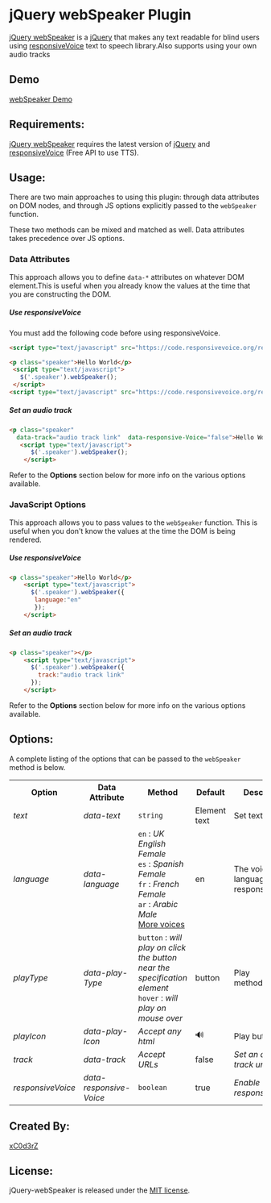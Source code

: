 
jQuery webSpeaker Plugin
=====================
[jQuery webSpeaker](https://github.com/xc0d3rz/jquery-webSpeaker) is a [jQuery](http://jquery.com) that makes any text readable for blind users using [responsiveVoice](http://responsivevoice.org) text to speech library.Also supports using your own audio tracks

Demo
------
[webSpeaker Demo](http://www.jqueryscript.net/demo/jQuery-Plugin-Create-Readable-Text-Using-ResponsiveVoice-Library-webSpeaker/)

Requirements:
-------------
[jQuery webSpeaker](https://github.com/xc0d3rz/jquery-webSpeaker) requires the latest version of [jQuery](http://jquery.com) and [responsiveVoice](http://responsivevoice.org) (Free API to use TTS).

Usage:
------
There are two main approaches to using this plugin: through data attributes on
DOM nodes, and through JS options explicitly passed to the `webSpeaker` function.

These two methods can be mixed and matched as well.  Data attributes takes
precedence over JS options.

### Data Attributes

This approach allows you to define `data-*` attributes on whatever DOM element.This is 
useful when you already know the values at the time that you are constructing the DOM.
##### Use responsiveVoice
You must add the following code before using responsiveVoice.
```html
<script type="text/javascript" src="https://code.responsivevoice.org/responsivevoice.js"></script>
```

```html
<p class="speaker">Hello World</p>
 <script type="text/javascript">
   $('.speaker').webSpeaker();
 </script>
<script type="text/javascript" src="https://code.responsivevoice.org/responsivevoice.js"></script>
```

##### Set an audio track
```html
<p class="speaker" 
  data-track="audio track link"  data-responsive-Voice="false">Hello World</p>
   <script type="text/javascript">
      $('.speaker').webSpeaker();
    </script>
```
Refer to the **Options** section below for more info on the various options
available.

### JavaScript Options

This approach allows you to pass values to the `webSpeaker` function.  This is
useful when you don't know the values at the time the DOM is being rendered.
##### Use responsiveVoice

```html
<p class="speaker">Hello World</p>
    <script type="text/javascript">
      $('.speaker').webSpeaker({
       language:"en"
       });
    </script>
```

##### Set an audio track

```html
<p class="speaker"></p>
    <script type="text/javascript">
      $('.speaker').webSpeaker({
        track:"audio track link"
      });
    </script>
```
Refer to the **Options** section below for more info on the various options
available.

Options:
--------
A complete listing of the options that can be passed to the `webSpeaker` method is 
below.

<table>
  <tr>
    <th>Option</th>
    <th>Data Attribute</th>
    <th>Method</th>
    <th>Default</th>
    <th>Description</th>
  </tr>
  <tr>
    <td><i>text</i></td>
    <td><i>data-text</i></td>
    <td><code>string</code></td>
    <td>Element text</td>
    <td>Set text</td>
  </tr>  
  <tr>
    <td><i>language</i></td>
    <td><i>data-language</i></td>
    <td>
     <code>en</code> : <i>UK English Female</i> <br>
     <code>es</code> : <i>Spanish Female</i> <br>
     <code>fr</code> : <i>French Female</i> <br>
     <code>ar</code> : <i>Arabic Male</i> <br>
     <a href="http://responsivevoice.org">More voices</a>
    </td>
    <td>en</td>
    <td>The voice language of responsiveVoice.</td>
  </tr>
  <tr>
    <td><i>playType</i></td>
    <td><i>data-play-Type</i></td>
    <td>
    <code>button</code> : <i>will play on click the button near the specification element</i> <br>
    <code>hover</code> : <i>will play on mouse over</i> <br>
    </td>
    <td>button</td>
    <td>Play method/type</td>
  </tr>
  <tr>
    <td><i>playIcon</i></td>
    <td><i>data-play-Icon</i></td>
    <td><i>Accept any html</i></td>
    <td>&#128266;</td>
    <td>Play button icon</td>
  </tr>
  <tr>
    <td><i>track</i></td>
    <td><i>data-track</i></td>
    <td><i>Accept URLs</i></td>
    <td>false</td>
    <td><i>Set an audio track url</i></td>
  </tr>
  <tr>
    <td><i>responsiveVoice</i></td>
    <td><i>data-responsive-Voice</i></td>
    <td><code>boolean</code></td>
    <td>true</td>
    <td><i>Enable responsiveVoice</i></td>   
  </tr>
</table>


Created By:
-----------
[xC0d3rZ](https://xc0d3rz.github.io)

License:
--------
jQuery-webSpeaker is released under the
[MIT license](http://www.opensource.org/licenses/MIT).
